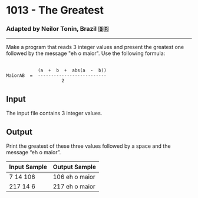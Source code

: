 # 1013 - The Greatest
### Adapted by Neilor Tonin, Brazil <span>&#x1f1e7;&#x1f1f7;</span>
---

Make a program that reads 3 integer values and present the greatest one followed by the message "eh o maior". Use the following formula:</br></br>

                (a  +  b  +  abs(a  -  b))
    MaiorAB  =  --------------------------
                         2            

## Input

The input file contains 3 integer values.

## Output

Print the greatest of these three values followed by a space and the message “eh o maior”.

| Input Sample | Output Sample |
| --- | --- |
|7 14 106|106 eh o maior|
|217 14 6|217 eh o maior|